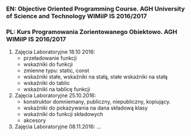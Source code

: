 ### EN: Objective Oriented Programming Course. AGH University of Science and Technology WIMiIP IS 2016/2017

### PL: Kurs Programowania Zorientowanego Obiektowo. AGH WIMiIP IS 2016/2017

1. Zajęcia Laboratoryjne 18.10 2016: 
    - przeładowanie funkcji
    - wskaźniki do funkcji
    - zmienne typu: static, const
    - wskaźniki stałe, wskaźniki na stałą, stałe wskaźniki na stałą
    - wskaźniki do tablic
    - wskaźniki na tablicę funkcji
2. Zajęcia Laboratoryjne 25.10.2016:
    - konstruktor domniemany, publiczny, niepubliczny, kopiujący.
    - wskaźniki do pokazywania na dana składową klasy
    - wskaźniki do funkcji składowych
    - akcesory
3. Zajęcia Laboratoryjne 08.11.2016:
    ...

